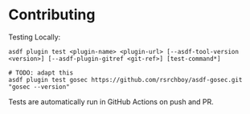 # Contributing

Testing Locally:

```shell
asdf plugin test <plugin-name> <plugin-url> [--asdf-tool-version <version>] [--asdf-plugin-gitref <git-ref>] [test-command*]

# TODO: adapt this
asdf plugin test gosec https://github.com/rsrchboy/asdf-gosec.git "gosec --version"
```

Tests are automatically run in GitHub Actions on push and PR.
